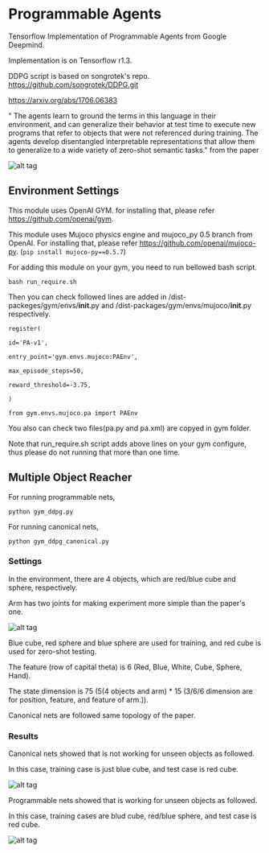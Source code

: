 Programmable Agents
====================

Tensorflow Implementation of Programmable Agents from Google Deepmind.

Implementation is on Tensorflow r1.3.

DDPG script is based on songrotek's repo. https://github.com/songrotek/DDPG.git

https://arxiv.org/abs/1706.06383

" The agents learn to ground the terms in this language in their environment,
and can generalize their behavior at test time to execute new programs that refer to
objects that were not referenced during training. The agents develop disentangled
interpretable representations that allow them to generalize to a wide variety of
zero-shot semantic tasks." from the paper

![alt tag](https://github.com/jaesik817/programmable-agents_tensorflow/blob/master/figures/pa.PNG)

Environment Settings
-----------------

This module uses OpenAI GYM. for installing that, please refer https://github.com/openai/gym.

This module uses Mujoco physics engine and mujoco_py 0.5 branch from OpenAI. For installing that, please refer https://github.com/openai/mujoco-py.
(`pip install mujoco-py==0.5.7`)

For adding this module on your gym, you need to run bellowed bash script.

`
bash run_require.sh
`

Then you can check followed lines are added in <python path>/dist-packeges/gym/envs/__init__.py and <python path>/dist-packages/gym/envs/mujoco/__init__.py respectively.


    register(
    
    id='PA-v1',

    entry_point='gym.envs.mujoco:PAEnv',

    max_episode_steps=50,

    reward_threshold=-3.75,
    
    )


`
from gym.envs.mujoco.pa import PAEnv
`

You also can check two files(pa.py and pa.xml) are copyed in gym folder.

Note that run_require.sh script adds above lines on your gym configure, thus please do not running that more than one time. 

 Multiple Object Reacher
-----------------

For running programmable nets,

`
python gym_ddpg.py
`

For running canonical nets,

`
python gym_ddpg_canonical.py
`

### Settings

In the environment, there are 4 objects, which are red/blue cube and sphere, respectively.

Arm has two joints for making experiment more simple than the paper's one.

![alt tag](https://github.com/jaesik817/programmable-agents_tensorflow/blob/master/figures/pa_example.PNG)

Blue cube, red sphere and blue sphere are used for training, and red cube is used for zero-shot testing.

The feature (row of capital theta) is 6 (Red, Blue, White, Cube, Sphere, Hand).

The state dimension is 75 (5(4 objects and arm) * 15 (3/6/6 dimension are for position, feature, and feature of arm.)).

Canonical nets are followed same topology of the paper.

### Results

Canonical nets showed that is not working for unseen objects as followed.

In this case, training case is just blue cube, and test case is red cube.

![alt tag](https://github.com/jaesik817/programmable-agents_tensorflow/blob/master/figures/canonical_result.PNG)

Programmable nets showed that is working for unseen objects as followed.

In this case, training cases are blud cube, red/blue sphere, and test case is red cube.

![alt tag](https://github.com/jaesik817/programmable-agents_tensorflow/blob/master/figures/pa_result.PNG)
 

